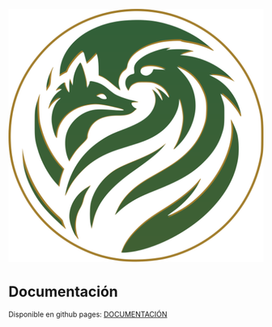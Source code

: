 ![Logotipo circular](./assets/logo_circle.svg)

# Documentación

Disponible en github pages: [DOCUMENTACIÓN](https://eagle-fox.github.io/dawMp/)